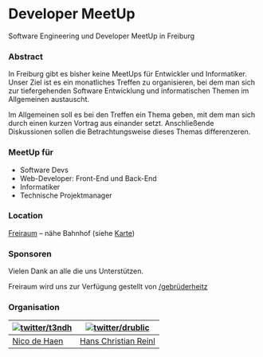 # Developer MeetUp

Software Engineering und Developer MeetUp in Freiburg

### Abstract

In Freiburg gibt es bisher keine MeetUps für Entwickler und Informatiker. Unser
Ziel ist es ein monatliches Treffen zu organisieren, bei dem man sich zur
tiefergehenden Software Entwicklung und informatischen Themen im Allgemeinen
austauscht.

Im Allgemeinen soll es bei den Treffen ein Thema geben, mit dem man sich durch
einen kurzen Vortrag aus einander setzt. Anschließende Diskussionen sollen die
Betrachtungsweise dieses Themas differenzeren.


### MeetUp für

* Software Devs
* Web-Developer: Front-End und Back-End
* Informatiker
* Technische Projektmanager


### Location
[Freiraum](http://freiraumfreiburg.de/) – nähe Bahnhof (siehe
[Karte](map.geojson))


### Sponsoren

Vielen Dank an alle die uns Unterstützen.

Freiraum wird uns zur Verfügung gestellt von
[/gebrüderheitz](http://gebruederheitz.de/)


### Organisation

| [![twitter/t3ndh](https://twitter.com/api/users/profile_image/t3ndh?size=bigger)](https://twitter.com/t3ndh "Folge @t3ndh auf Twitter") | [![twitter/drublic](https://twitter.com/api/users/profile_image/drublic?size=bigger)](https://twitter.com/drublic "Folge @drublic auf Twitter") |
|---|---|
| [Nico de Haen](http://www.ndh-websolutions.de/) | [Hans Christian Reinl](http://drublic.de/) |
